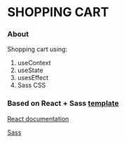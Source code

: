 # SHOPPING CART

### About

Shopping cart using:

1. useContext
2. useState
3. usesEffect
4. Sass CSS

### Based on React + Sass [template](https://github.com/cgbl-90/my-react-template)

[React documentation](https://reactjs.org/)

[Sass](https://sass-lang.com/)
